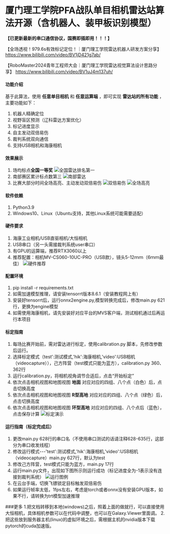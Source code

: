 # 厦门理工学院PFA战队单目相机雷达站算法开源（含机器人、装甲板识别模型）
 **【已更新最新的串口通信协议，国赛即插即用！！！】** 


【全场透视！979.6s有效标记定位！｜厦门理工学院雷达机器人研发方案分享】 https://www.bilibili.com/video/BV1jD421g7ab/


【RoboMaster2024青年工程师大会｜厦门理工学院雷达视觉算法设计思路分享】 https://www.bilibili.com/video/BV1uJ4m137uh/

#### 功能介绍

基于此算法，使用 **任意单目相机** 和 **任意运算端** ，即可实现 **雷达站的所有功能** ，主要功能如下：
1. 机器人精确定位
2. 视野盲区预测（辽科雷达方案优化）
3. 标记进度显示
4. 自主发动双倍易伤
5. 裁判系统双向通信
6. 支持USB相机和海康相机


#### 效果展示
1. 场均标点**全国一等奖**
![全国雷达排名第一](images/%E5%85%A8%E5%9B%BD%E7%AC%AC%E4%B8%80.JPG)
2. 南部赛区累计标点数第三
![南部雷达](images/image1.jpg)
3. 比赛大部分时间全场高亮、主动发动双倍易伤
![双倍易伤](images/image2.png)
![全场高亮](images/image4.jpg)


#### 软件依赖
1. Python3.9
2. Windows10、Linux（Ubuntu支持，其他Linux系统可能需要适配）


#### 硬件要求
1. 海康工业相机/USB直驱相机/大恒相机
2. USB串口（另一头需接裁判系统user串口）
3. 有GPU的运算端，推荐RTX3060以上
4. 推荐配置：相机MV-CS060-10UC-PRO（USB款），镜头5-12ｍｍ（6ｍｍ最佳）
![硬件推荐](images/image6.JPG)


#### 配置环境
1.  pip install -r requirements.txt 
2.  如需加速模型推理，请安装tensorrt版本8.6.1（安装教程网上有）
3.  安装好tensorrt后，运行onnx2engine.py,模型转换完成后，修改main.py 621行，更换为engine模型
4.  如需使用海康相机，请先安装好对应平台的MVS客户端，测试相机通过后再运行本项目


#### 标定指南
1. 每场比赛开始前，需对雷达进行标定，使用calibration.py 脚本，先修改参数后运行。
2. 选择标定模式（test':测试模式,'hik':海康相机,'video':USB相机（videocapture）），己方阵营（test模式只能为蓝方），calibration.py 360、362行
3. 运行calibration.py，将相机视角调节合适后，点击“开始标定”
4. 依次点击相机视图和地图视图 **地面** 对应对应的四组、八个点（白色）后，点击切换高度
5. 依次点击相机视图和地图视图 **R型高地** 对应对应的四组、八个点（绿色）后，点击切换高度
6. 依次点击相机视图和地图视图 **环型高地** 对应对应的四组、八个点后（蓝色），点击保存计算
![标定演示](images/calibration.JPG)


#### 运行指南（标定完成后）
1. 更改main.py 628行的串口名（不使用串口测试的话请注释628-635行，这部分为串口收发线程）
2. 修改运行模式---'test':测试模式,'hik':海康相机,'video':USB相机（videocapture）main.py 627行，默认为test
3. 修改己方阵营，test模式只能为蓝方，main.py 17行
4. 运行main.py文件，出现如下图所示则运行成功（标记进度全为-1表示没有连接到裁判系统）
![运行图例](images/image3.JPG)
5. 在云台手端，切换飞镖锁定目标触发双倍易伤
6. 如果运行帧率太低，1fps左右，考虑是torch或者onnx没有安装GPU版本，如果不行，请转换为trt模型加速推理


###更多
1.把文档转移到本地(windows)之后，照着上面的做就行，可以直接使用大恒相机，具体相机参数可以在代码中调整，也可以在Galaxy.Viewer里面调。
2.把这些放到服务器主机(linux)的虚拟环境之后，需根据主机的nvidia版本下载pytorch的cuda加速版。


